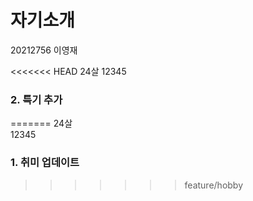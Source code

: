 # 자기소개
20212756 이영재  

<<<<<<< HEAD
24살
12345
### 2. 특기 추가   
=======
24살    
12345    
### 1. 취미 업데이트
>>>>>>> feature/hobby
